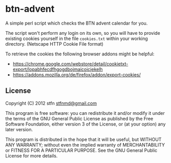 # btn-advent
A simple perl script which checks the BTN advent calendar for you.

The script won't perform any login on its own, so you will have to provide existing cookies yourself in the file `cookies.txt` within your working directory. (Netscape HTTP Cookie File format)

To retrieve the cookies the following browser addons might be helpful:
* https://chrome.google.com/webstore/detail/cookietxt-export/lopabhfecdfhgogdbojmaicoicjekelh
* https://addons.mozilla.org/de/firefox/addon/export-cookies/

## License
Copyright (C) 2012  stfn <stfnmd@gmail.com>

This program is free software: you can redistribute it and/or modify
it under the terms of the GNU General Public License as published by
the Free Software Foundation, either version 3 of the License, or
(at your option) any later version.

This program is distributed in the hope that it will be useful,
but WITHOUT ANY WARRANTY; without even the implied warranty of
MERCHANTABILITY or FITNESS FOR A PARTICULAR PURPOSE.  See the
GNU General Public License for more details.
